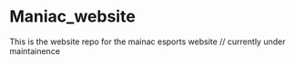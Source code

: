 # Maniac_website
This is the website repo for the mainac esports website
// currently under maintainence

